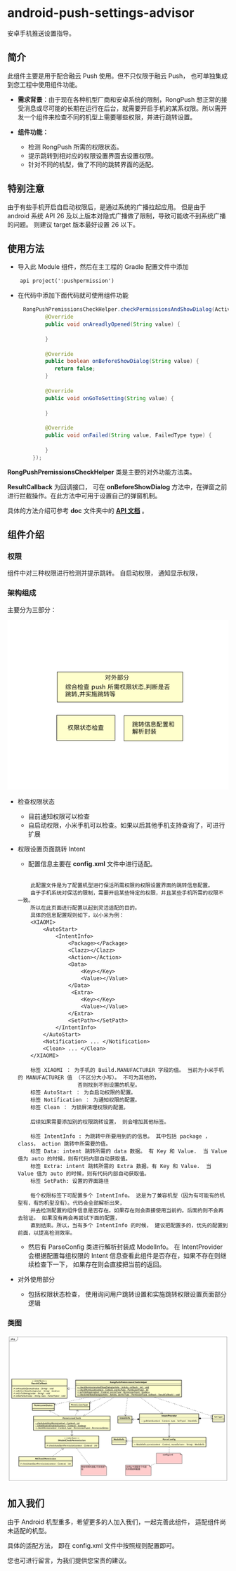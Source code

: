 # android-push-settings-advisor
安卓手机推送设置指导。
## 简介
此组件主要是用于配合融云 Push 使用。但不只仅限于融云 Push， 也可单独集成到您工程中使用组件功能。

- **需求背景**：由于现在各种机型厂商和安卓系统的限制，RongPush 想正常的接受消息或尽可能的长期在运行在后台，就需要开启手机的某系权限。所以需开发一个组件来检查不同的机型上需要哪些权限，并进行跳转设置。

- **组件功能：**
	-  检测 RongPush 所需的权限状态。
	-  提示跳转到相对应的权限设置界面去设置权限。
	-  针对不同的机型，做了不同的跳转界面的适配。


## 特别注意

由于有些手机开启自启动权限后，是通过系统的广播拉起应用。 但是由于 android 系统 API 26 及以上版本对隐式广播做了限制，导致可能收不到系统广播的问题。 则建议 target 版本最好设置 26 以下。

## 使用方法
- 导入此 Module 组件，然后在主工程的 Gradle 配置文件中添加 

``` xml
    api project(':pushpermission')
```


- 在代码中添加下面代码就可使用组件功能

```java
	 RongPushPremissionsCheckHelper.checkPermissionsAndShowDialog(Activity, new ResultCallback() {
            @Override
            public void onAreadlyOpened(String value) {
   
            }

            @Override
            public boolean onBeforeShowDialog(String value) {
               return false;
            }

            @Override
            public void onGoToSetting(String value) {
                
            }

            @Override
            public void onFailed(String value, FailedType type) {

            }
        });
```


**RongPushPremissionsCheckHelper** 类是主要的对外功能方法类。
 
**ResultCallback** 为回调接口， 可在 **onBeforeShowDialog** 方法中，在弹窗之前进行拦截操作。在此方法中可用于设置自己的弹窗机制。

具体的方法介绍可参考 **doc** 文件夹中的 [**API 文档**](./doc/index.html) 。

## 组件介绍
### 权限
组件中对三种权限进行检测并提示跳转。
自启动权限， 通知显示权限， 

### 架构组成

主要分为三部分：

![](./images/push_perm_module.png)

- 检查权限状态
	- 目前通知权限可以检查
	- 自启动权限，小米手机可以检查。如果以后其他手机支持查询了，可进行扩展
- 权限设置页面跳转 Intent
	- 配置信息主要在 **config.xml** 文件中进行适配。
	
	```
	
		此配置文件是为了配置机型进行保活所需权限的权限设置界面的跳转信息配置。
		由于手机系统对保活的限制，需要开启某些特定的权限，并且某些手机所需的权限不一致。
	    所以在此页面进行配置以起到灵活适配的目的。
	    具体的信息配置规则如下，以小米为例：
	    <XIAOMI>
	        <AutoStart>
	            <IntentInfo>
	                <Package></Package>
	                <Clazz></Clazz>
	                <Action></Action>
	                <Data>
	                    <Key></Key>
	                    <Value></Value>
	                </Data>
	                 <Extra>
	                    <Key></Key>
	                    <Value></Value>
	                </Extra>
	                <SetPath></SetPath>
	            </IntentInfo>
	        </AutoStart>
	        <Notification> ... </Notification>
	        <Clean> ... </Clean>
	    </XIAOMI>
	
	    标签 XIAOMI ： 为手机的 Build.MANUFACTURER 字段的值。 当前为小米手机的 MANUFACTURER 值 （不区分大小写）。 不可为其他的，
	                   否则找到不到设置的机型。
	    标签 AutoStart ： 为自启动权限的配置。
	    标签 Notification ： 为通知权限的配置。
	    标签 Clean ： 为锁屏清理权限的配置。
	
	    后续如果需要添加别的权限跳转设置， 则会增加其他标签。
	
	    标签 IntentInfo : 为跳转中所要用到的的信息。 其中包括 package ， class， action 跳转中所需要的值。
	    标签 Data: intent 跳转所需的 data 数据。 有 Key 和 Value.  当 Value 值为 auto 的时候，则有代码内部自动获取值。
	    标签 Extra: intent 跳转所需的 Extra 数据。有 Key 和 Value.  当 Value 值为 auto 的时候，则有代码内部自动获取值。
	    标签 SetPath: 设置的界面路径
	
	    每个权限标签下可配置多个 IntentInfo。 这是为了兼容机型（因为有可能有的机型有，有的机型没有）。代码会全部解析出来，
	    并去检测配置的组件信息是否存在。如果存在则会直接使用当前的。后面的则不会再去验证。 如果没有再会再尝试下面的配置，
	    直到结束。所以，当有多个 IntentInfo 的时候， 建议把配置多的，优先的配置到前面，以提高检测效率。

	```
	
	
	- 然后有 ParseConfig 类进行解析封装成 ModelInfo。 在 IntentProvider 会根据配置每组权限的 Intent 信息查看此组件是否存在，如果不存在则继续检查下一下， 如果存在则会直接把当前的返回。
	
- 对外使用部分
	- 包括权限状态检查， 使用询问用户跳转设置和实施跳转权限设置页面部分逻辑


###  类图

![](./images/push_perm_class.png)


## 加入我们

由于 Android 机型重多，希望更多的人加入我们，一起完善此组件， 适配组件尚未适配的机型。 

具体的适配方法， 即在 config.xml 文件中按照规则配置即可。

您也可进行留言，为我们提供您宝贵的建议。




